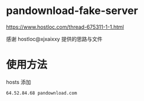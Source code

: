 # pandownload-fake-server
https://www.hostloc.com/thread-675311-1-1.html

感谢 hostloc@xjxaixxy 提供的思路与文件
# 使用方法
hosts 添加
```
64.52.84.68 pandownload.com
```
